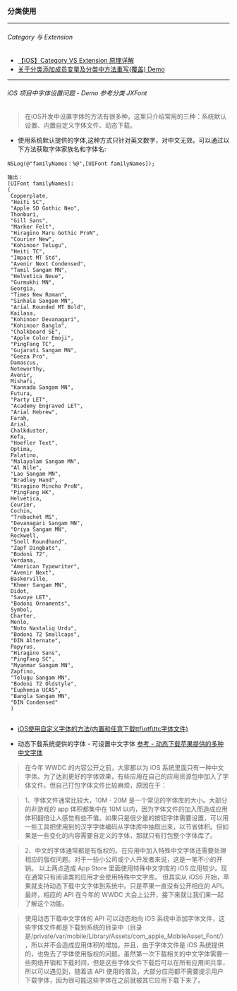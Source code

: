 ### 分类使用

---
###### Category 与 Extension

* [【iOS】Category VS Extension 原理详解](http://www.cocoachina.com/ios/20170502/19163.html)
* [关于分类添加成员变量及分类中方法重写(覆盖) Demo](https://github.com/itwyhuaing/OC-WYH/tree/master/NSRuntime)

---
###### iOS 项目中字体设置问题 - Demo 参考分类 JXFont

> 在iOS开发中设置字体的方法有很多种，这里只介绍常用的三种：系统默认设置、内置自定义字体文件、动态下载。


*  使用系统默认提供的字体,这种方式只针对英文数字，对中文无效。可以通过以下方法获取字体家族名和字体名:

```
NSLog(@"familyNames：%@",[UIFont familyNames]);

输出：
[UIFont familyNames]:
(
 Copperplate,
 "Heiti SC",
 "Apple SD Gothic Neo",
 Thonburi,
 "Gill Sans",
 "Marker Felt",
 "Hiragino Maru Gothic ProN",
 "Courier New",
 "Kohinoor Telugu",
 "Heiti TC",
 "Impact MT Std",
 "Avenir Next Condensed",
 "Tamil Sangam MN",
 "Helvetica Neue",
 "Gurmukhi MN",
 Georgia,
 "Times New Roman",
 "Sinhala Sangam MN",
 "Arial Rounded MT Bold",
 Kailasa,
 "Kohinoor Devanagari",
 "Kohinoor Bangla",
 "Chalkboard SE",
 "Apple Color Emoji",
 "PingFang TC",
 "Gujarati Sangam MN",
 "Geeza Pro",
 Damascus,
 Noteworthy,
 Avenir,
 Mishafi,
 "Kannada Sangam MN",
 Futura,
 "Party LET",
 "Academy Engraved LET",
 "Arial Hebrew",
 Farah,
 Arial,
 Chalkduster,
 Kefa,
 "Hoefler Text",
 Optima,
 Palatino,
 "Malayalam Sangam MN",
 "Al Nile",
 "Lao Sangam MN",
 "Bradley Hand",
 "Hiragino Mincho ProN",
 "PingFang HK",
 Helvetica,
 Courier,
 Cochin,
 "Trebuchet MS",
 "Devanagari Sangam MN",
 "Oriya Sangam MN",
 Rockwell,
 "Snell Roundhand",
 "Zapf Dingbats",
 "Bodoni 72",
 Verdana,
 "American Typewriter",
 "Avenir Next",
 Baskerville,
 "Khmer Sangam MN",
 Didot,
 "Savoye LET",
 "Bodoni Ornaments",
 Symbol,
 Charter,
 Menlo,
 "Noto Nastaliq Urdu",
 "Bodoni 72 Smallcaps",
 "DIN Alternate",
 Papyrus,
 "Hiragino Sans",
 "PingFang SC",
 "Myanmar Sangam MN",
 Zapfino,
 "Telugu Sangam MN",
 "Bodoni 72 Oldstyle",
 "Euphemia UCAS",
 "Bangla Sangam MN",
 "DIN Condensed"
 )


```

* [iOS使用自定义字体的方法(内置和任意下载ttf\otf\ttc字体文件)](http://www.cnblogs.com/vicstudio/p/3961195.html)


* 动态下载系统提供的字体 - 可设置中文字体   [参考 - 动态下载苹果提供的多种中文字体](http://blog.devtang.com/2013/08/11/ios-asian-font-download-introduction/)

> 在今年 WWDC 的内容公开之前，大家都以为 iOS 系统里面只有一种中文字体。为了达到更好的字体效果，有些应用在自己的应用资源包中加入了字体文件。但自己打包字体文件比较麻烦，原因在于：

> 1、字体文件通常比较大，10M - 20M 是一个常见的字体库的大小。大部分的非游戏的 app 体积都集中在 10M 以内，因为字体文件的加入而造成应用体积翻倍让人感觉有些不值。如果只是很少量的按钮字体需要设置，可以用一些工具把使用到的汉字字体编码从字体库中抽取出来，以节省体积。但如果是一些变化的内容需要自定义的字体，那就只有打包整个字体库了。

> 2、中文的字体通常都是有版权的。在应用中加入特殊中文字体还需要处理相应的版权问题。对于一些小公司或个人开发者来说，这是一笔不小的开销。
以上两点造成 App Store 里面使用特殊中文字库的 iOS 应用较少。现在通常只有阅读类的应用才会使用特殊中文字库。
但其实从 iOS6 开始，苹果就支持动态下载中文字体到系统中。只是苹果一直没有公开相应的 API。最终，相应的 API 在今年的 WWDC 大会上公开，接下来就让我们来一起了解这个功能。

> 使用动态下载中文字体的 API 可以动态地向 iOS 系统中添加字体文件，这些字体文件都是下载到系统的目录中（目录是/private/var/mobile/Library/Assets/com_apple_MobileAsset_Font/），所以并不会造成应用体积的增加。并且，由于字体文件是 iOS 系统提供的，也免去了字体使用版权的问题。虽然第一次下载相关的中文字体需要一些网络开销和下载时间，但是这些字体文件下载后可以在所有应用间共享，所以可以遇见到，随着该 API 使用的普及，大部分应用都不需要提示用户下载字体，因为很可能这些字体在之前就被其它应用下载下来了。

